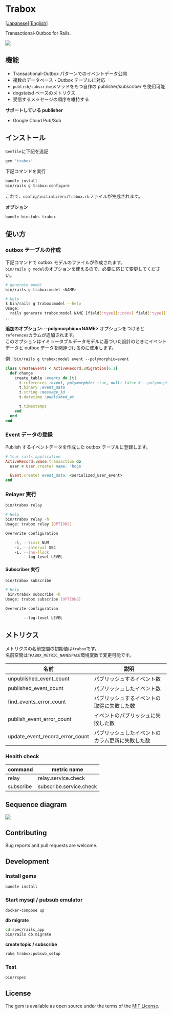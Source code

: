 # Trabox

\[[Japanese](README.ja.md)]\[[English](README.md)]

Transactional-Outbox for Rails.

![](./docs/images/architecture.jpg)

## 機能

- Transactional-Outbox パターンでのイベントデータ公開
- 複数のデータベース・Outbox テーブルに対応
- `publish/subscribe`メソッドをもつ自作の publisher/subscriber を使用可能
- dogstatsd ベースのメトリクス
- 受信するメッセージの順序を維持する

**サポートしている publisher**

- Google Cloud Pub/Sub

## インストール

`Gemfile`に下記を追記

```ruby
gem 'trabox'
```

下記コマンドを実行

```bash
bundle install
bin/rails g trabox:configure
```

これで、`config/initializers/trabox.rb`ファイルが生成されます。

**オプション**

```bash
bundle binstubs trabox
```

## 使い方

### outbox テーブルの作成

下記コマンドで outbox モデルのファイルが作成されます。  
`bin/rails g model`のオプションを使えるので、必要に応じて変更してください。

```bash
# generate model
bin/rails g trabox:model <NAME>

# Help
$ bin/rails g trabox:model --help
Usage:
  rails generate trabox:model NAME [field[:type][:index] field[:type][:index]] [options]
...
```

**追加のオプション: --polymorphic=\<NAME>** オプションをつけると`references`カラムが追加されます。  
このオプションはイミュータブルデータモデルに基づいた設計のときにイベントデータと outbox データを関連づけるのに使用します。

例：`bin/rails g trabox:model event --polymorphic=event`

```ruby
class CreateEvents < ActiveRecord::Migration[6.1]
  def change
    create_table :events do |t|
      t.references :event, polymorphic: true, null: false # --polymorphicオプションで生成されたカラム
      t.binary :event_data
      t.string :message_id
      t.datetime :published_at

      t.timestamps
    end
  end
end
```

### Event データの登録

Publish するイベントデータを作成した outbox テーブルに登録します。

```ruby
# Your rails application
ActiveRecord::Base.transaction do
  user = User.create! name: 'hoge'

  Event.create! event_data: <serialized_user_event>
end
```

### Relayer 実行

```bash
bin/trabox relay

# Help
bin/trabox relay -h
Usage: trabox relay [OPTIONS]

Overwrite configuration

    -l, --limit NUM
    -i, --interval SEC
    -L, --[no-]lock
        --log-level LEVEL

```

#### Subscriber 実行

```bash
bin/trabox subscribe

# Help
 bin/trabox subscribe -h
Usage: trabox subscribe [OPTIONS]

Overwrite configuration

        --log-level LEVEL
```

## メトリクス

メトリクスの名前空間の初期値は`trabox`です。  
名前空間は`TRABOX_METRIC_NAMESPACE`環境変数で変更可能です。

| 名前                            | 説明                                             |
| ------------------------------- | ------------------------------------------------ |
| unpublished_event_count         | パブリッシュするイベント数                       |
| published_event_count           | パブリッシュしたイベント数                       |
| find_events_error_count         | パブリッシュするイベントの取得に失敗した数       |
| publish_event_error_count       | イベントのパブリッシュに失敗した数               |
| update_event_record_error_count | パブリッシュしたイベントのカラム更新に失敗した数 |

### Health check

| command   | metric name             |
| --------- | ----------------------- |
| relay     | relay.service.check     |
| subscribe | subscribe.service.check |

## Sequence diagram

![](./docs/images/sequence-diagram.svg)

## Contributing

Bug reports and pull requests are welcome.

## Development

### Install gems

```bash
bundle install
```

### Start mysql / pubsub emulator

```bash
docker-compose up
```

**db migrate**

```bash
cd spec/rails_app
bin/rails db:migrate
```

**create topic / subscribe**

```bash
rake trabox:pubsub_setup
```

### Test

```bash
bin/rspec
```

## License

The gem is available as open source under the terms of the [MIT License](https://opensource.org/licenses/MIT).
